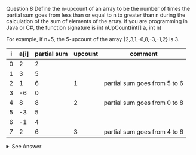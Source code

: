 Question 8
Define the n-upcount of an array to be the number of times the partial sum goes from less than
or equal to n to greater than n during the calculation of the sum of elements of the array.
if you are programming in Java or C#, the function signature is int nUpCount(int[] a, int n)

For example, if n=5, the 5-upcount of the array {2,3,1,-6,8,-3,-1,2} is 3.

 i    | a[i] | partial sum  | upcount | comment                         
------|------|--------------|---------|---------------------------------
 0    | 2    | 2            |         |                                 
 1    | 3    | 5            |         |                                 
 2    | 1    | 6            | 1       | partial sum goes from 5 to 6    
 3    | -6   | 0            |         |                                 
 4    | 8    | 8            | 2       | partial sum goes from 0 to 8    
 5    | -3   | 5            |         |                                 
 6    | -1   | 4            |         |                                 
 7    | 2    | 6            | 3       | partial sum goes from 4 to 6    
 
 <details>
<summary>See Answer</summary>

```ruby
public static int nUpcount(int[] arr, int n) {
    int count = 0;
    int sum = 0;
    for (int i = 0; i < arr.length; i++) {
        sum += arr[i];
        if (sum <= n) continue;
        count++;
        sum = arr[i];
    }
    return count;
}

```

### Explanation

This code iterates through the elements of the array and keeps track of the cumulative sum in the sum variable. If sum becomes greater than n, it increments the count variable and resets sum to the current element. Finally, it returns the value of count, which is the n-upcount of the array.

</details>
